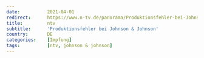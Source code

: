 ```yaml
---
date:          2021-04-01
redirect:      https://www.n-tv.de/panorama/Produktionsfehler-bei-Johnson-Johnson-article22464982.html
title:         ntv
subtitle:      'Produktionsfehler bei Johnson & Johnson'
country:       DE
categories:    [Impfung]
tags:          [ntv, johnson & johnson]
---
```

